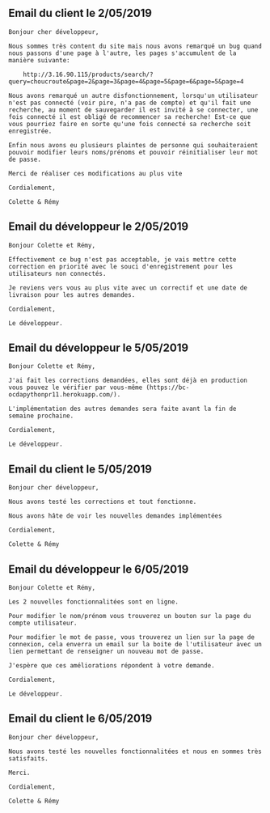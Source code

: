 ## Email du client le 2/05/2019

    Bonjour cher développeur,

    Nous sommes très content du site mais nous avons remarqué un bug quand nous passons d'une page à l'autre, les pages s'accumulent de la manière suivante:

        http://3.16.90.115/products/search/?query=choucroute&page=2&page=3&page=4&page=5&page=6&page=5&page=4

    Nous avons remarqué un autre disfonctionnement, lorsqu'un utilisateur n'est pas connecté (voir pire, n'a pas de compte) et qu'il fait une recherche, au moment de sauvegarder il est invité à se connecter, une fois connecté il est obligé de recommencer sa recherche! Est-ce que vous pourriez faire en sorte qu'une fois connecté sa recherche soit enregistrée.

    Enfin nous avons eu plusieurs plaintes de personne qui souhaiteraient pouvoir modifier leurs noms/prénoms et pouvoir réinitialiser leur mot de passe.

    Merci de réaliser ces modifications au plus vite

    Cordialement,

    Colette & Rémy

## Email du développeur le 2/05/2019

    Bonjour Colette et Rémy,

    Effectivement ce bug n'est pas acceptable, je vais mettre cette correction en priorité avec le souci d'enregistrement pour les utilisateurs non connectés.

    Je reviens vers vous au plus vite avec un correctif et une date de livraison pour les autres demandes.

    Cordialement,

    Le développeur.


## Email du développeur le 5/05/2019

    Bonjour Colette et Rémy,

    J'ai fait les corrections demandées, elles sont déjà en production vous pouvez le vérifier par vous-même (https://bc-ocdapythonpr11.herokuapp.com/).

    L'implémentation des autres demandes sera faite avant la fin de semaine prochaine.

    Cordialement,

    Le développeur.

## Email du client le 5/05/2019

    Bonjour cher développeur,

    Nous avons testé les corrections et tout fonctionne.

    Nous avons hâte de voir les nouvelles demandes implémentées

    Cordialement,

    Colette & Rémy

## Email du développeur le 6/05/2019

    Bonjour Colette et Rémy,

    Les 2 nouvelles fonctionnalitées sont en ligne.

    Pour modifier le nom/prénom vous trouverez un bouton sur la page du compte utilisateur.

    Pour modifier le mot de passe, vous trouverez un lien sur la page de connexion, cela enverra un email sur la boite de l'utilisateur avec un lien permettant de renseigner un nouveau mot de passe.

    J'espère que ces améliorations répondent à votre demande.

    Cordialement,

    Le développeur.

## Email du client le 6/05/2019

    Bonjour cher développeur,

    Nous avons testé les nouvelles fonctionnalitées et nous en sommes très satisfaits.

    Merci.

    Cordialement,

    Colette & Rémy